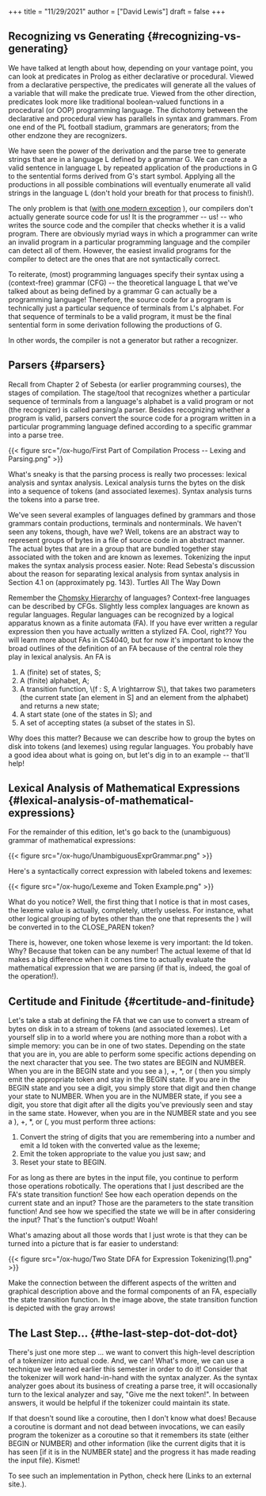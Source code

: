 +++
title = "11/29/2021"
author = ["David Lewis"]
draft = false
+++

## Recognizing vs Generating {#recognizing-vs-generating}

We have talked at length about how, depending on your vantage point, you can look at predicates in Prolog as either declarative or procedural. Viewed from a declarative perspective, the predicates will generate all the values of a variable that will make the predicate true. Viewed from the other direction, predicates look more like traditional boolean-valued functions in a procedural (or OOP) programming language. The dichotomy between the declarative and procedural view has parallels in syntax and grammars. From one end of the PL football stadium, grammars are generators; from the other endzone they are recognizers.

We have seen the power of the derivation and the parse tree to generate strings that are in a language L defined by a grammar G. We can create a valid sentence in language L by repeated application of the productions in G to the sentential forms derived from G's start symbol. Applying all the productions in all possible combinations will eventually enumerate all valid strings in the language L (don't hold your breath for that process to finish!).

The only problem is that ([with one modern exception](https://copilot.github.com/) ), our compilers don't actually generate source code for us! It is the programmer -- us! -- who writes the source code and the compiler that checks whether it is a valid program. There are obviously myriad ways in which a programmer can write an invalid program in a particular programming language and the compiler can detect all of them. However, the easiest invalid programs for the compiler to detect are the ones that are not syntactically correct.

To reiterate, (most) programming languages specify their syntax using a (context-free) grammar (CFG) -- the theoretical language L that we've talked about as being defined by a grammar G can actually be a programming language! Therefore, the source code for a program is technically just a particular sequence of terminals from L's alphabet. For that sequence of terminals to be a valid program, it must be the final sentential form in some derivation following the productions of G.

In other words, the compiler is not a generator but rather a recognizer.


## Parsers {#parsers}

Recall from Chapter 2 of Sebesta (or earlier programming courses), the stages of compilation. The stage/tool that recognizes whether a particular sequence of terminals from a language's alphabet is a valid program or not (the recognizer) is called parsing/a parser. Besides recognizing whether a program is valid, parsers convert the source code for a program written in a particular programming language defined according to a specific grammar into a parse tree.

{{< figure src="/ox-hugo/First Part of Compilation Process -- Lexing and Parsing.png" >}}

What's sneaky is that the parsing process is really two processes: lexical analysis and syntax analysis. Lexical analysis turns the bytes on the disk into a sequence of tokens (and associated lexemes). Syntax analysis turns the tokens into a parse tree.

We've seen several examples of languages defined by grammars and those grammars contain productions, terminals and nonterminals. We haven't seen any tokens, though, have we? Well, tokens are an abstract way to represent groups of bytes in a file of source code in an abstract manner. The actual bytes that are in a group that are bundled together stay associated with the token and are known as lexemes. Tokenizing the input makes the syntax analysis process easier. Note: Read Sebesta's discussion about the reason for separating lexical analysis from syntax analysis in Section 4.1 on (approximately pg. 143).
Turtles All The Way Down

Remember the [Chomsky Hierarchy](https://uc.instructure.com/courses/1476336/pages/the-daily-pl-11-slash-17-slash-2021?module%5Fitem%5Fid=65718765) of languages? Context-free languages can be described by CFGs. Slightly less complex languages are known as regular languages. Regular languages can be recognized by a logical apparatus known as a finite automata (FA). If you have ever written a regular expression then you have actually written a stylized FA. Cool, right?? You will learn more about FAs in CS4040, but for now it's important to know the broad outlines of the definition of an FA because of the central role they play in lexical analysis. An FA is

1.  A (finite) set of states, S;
2.  A (finite) alphabet, A;
3.  A transition function, \\(f : S, A \rightarrow S\\), that takes two parameters (the current state [an element in S] and an element from the alphabet) and returns a new state;
4.  A start state (one of the states in S); and
5.  A set of accepting states (a subset of the states in S).

Why does this matter? Because we can describe how to group the bytes on disk into tokens (and lexemes) using regular languages. You probably have a good idea about what is going on, but let's dig in to an example -- that'll help!


## Lexical Analysis of Mathematical Expressions {#lexical-analysis-of-mathematical-expressions}

For the remainder of this edition, let's go back to the (unambiguous) grammar of mathematical expressions:

{{< figure src="/ox-hugo/UnambiguousExprGrammar.png" >}}

Here's a syntactically correct expression with labeled tokens and lexemes:

{{< figure src="/ox-hugo/Lexeme and Token Example.png" >}}

What do you notice? Well, the first thing that I notice is that in most cases, the lexeme value is actually, completely, utterly useless. For instance, what other logical grouping of bytes other than the one that represents the ) will be converted in to the CLOSE\_PAREN token?

There is, however, one token whose lexeme is very important: the Id token. Why? Because that token can be any number! The actual lexeme of that Id makes a big difference when it comes time to actually evaluate the mathematical expression that we are parsing (if that is, indeed, the goal of the operation!).


## Certitude and Finitude {#certitude-and-finitude}

Let's take a stab at defining the FA that we can use to convert a stream of bytes on disk in to a stream of tokens (and associated lexemes). Let yourself slip in to a world where you are nothing more than a robot with a simple memory: you can be in one of two states. Depending on the state that you are in, you are able to perform some specific actions depending on the next character that you see. The two states are BEGIN and NUMBER. When you are in the BEGIN state and you see a ), +, \*, or ( then you simply emit the appropriate token and stay in the BEGIN state. If you are in the BEGIN state and you see a digit, you simply store that digit and then change your state to NUMBER. When you are in the NUMBER state, if you see a digit, you store that digit after all the digits you've previously seen and stay in the same state. However, when you are in the NUMBER state and you see a ), +, \*, or (, you must perform three actions:

1.  Convert the string of digits that you are remembering into a number and emit a Id token with the converted value as the lexeme;
2.  Emit the token appropriate to the value you just saw; and
3.  Reset your state to BEGIN.

For as long as there are bytes in the input file, you continue to perform those operations robotically. The operations that I just described are the FA's state transition function! See how each operation depends on the current state and an input? Those are the parameters to the state transition function! And see how we specified the state we will be in after considering the input? That's the function's output! Woah!

What's amazing about all those words that I just wrote is that they can be turned into a picture that is far easier to understand:

{{< figure src="/ox-hugo/Two State DFA for Expression Tokenizing(1).png" >}}

Make the connection between the different aspects of the written and graphical description above and the formal components of an FA, especially the state transition function. In the image above, the state transition function is depicted with the gray arrows!


## The Last Step... {#the-last-step-dot-dot-dot}

There's just one more step ... we want to convert this high-level description of a tokenizer into actual code. And, we can! What's more, we can use a technique we learned earlier this semester in order to do it! Consider that the tokenizer will work hand-in-hand with the syntax analyzer. As the syntax analyzer goes about its business of creating a parse tree, it will occasionally turn to the lexical analyzer and say, "Give me the next token!". In between answers, it would be helpful if the tokenizer could maintain its state.

If that doesn't sound like a coroutine, then I don't know what does! Because a coroutine is dormant and not dead between invocations, we can easily program the tokenizer as a coroutine so that it remembers its state (either BEGIN or NUMBER) and other information (like the current digits that it is has seen [if it is in the NUMBER state] and the progress it has made reading the input file). Kismet!

To see such an implementation in Python, check here (Links to an external site.).

